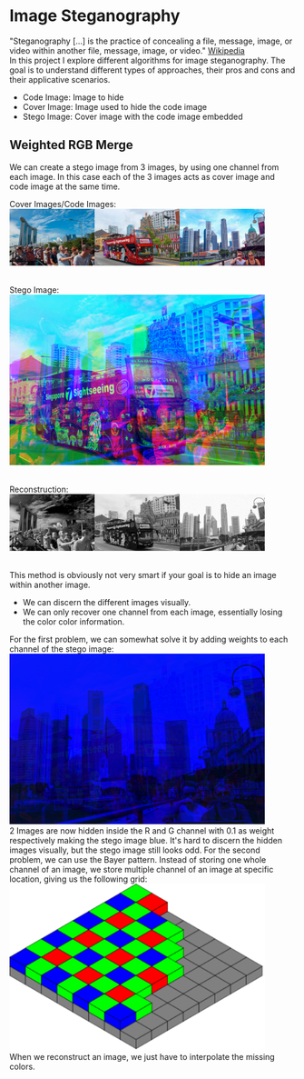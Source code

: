 <h1>Image Steganography</h1>


<div class ="discription">
    <div id="defintion_steganography">
        "Steganography [...] is the practice of concealing a file, message, image, or video within another file, message, image, or video."
        <a href="https://en.wikipedia.org/wiki/Steganography">Wikipedia</a>
    </div>
    <div id="txt">
        In this project I explore different algorithms for image steganography. The goal is to understand different types of approaches, their pros and cons and their applicative scenarios.
    </div>
    <div id="legends">
        <ul>
        <li> Code Image: Image to hide </li>
        <li> Cover Image: Image used to hide the code image</li>
        <li> Stego Image: Cover image with the code image embedded</li>
        </ul>
    </div>
</div>





<h2>Weighted RGB Merge</h2>

<div class="description">We can create a stego image from 3 images, by using one channel from each image. In this case each of the 3 images acts as cover image and code image at
the same time.</div>

Cover Images/Code Images: <br>
<img src="images/a.jpg" width="150"><img src="images/b.jpg" width="150"><img src="images/c.jpg" width="150"><br><br>

Stego Image: <br>
<img src="images/results/1.png" width="450"><br><br>

Reconstruction: <br>
<img src="images/results/3.png" width="150"><img src="images/results/4.png" width="150"><img src="images/results/5.png" width="150"><br><br>


<div class="description">
    This method is obviously not very smart if your goal is to hide an image within another image.
    <ul> 
    <li>We can discern the different images visually.</li>
    <li>We can only recover one channel from each image, essentially losing the color color information.</li>
    </ul>
    For the first problem, we can somewhat solve it by adding weights to each channel of the stego image: <br>
    <img src="images/results/2.png" width="450"><br>
    2 Images are now hidden inside the R and G channel with 0.1 as weight respectively making the stego image blue. It's hard to discern the hidden images visually, but the 
    stego image still looks odd.
    For the second problem, we can use the Bayer pattern. Instead of storing one whole channel of an image, we store multiple channel of an image at specific location, giving us
    the following grid: <br>
    <img src="images/bayer.png" width="450"><br>
    When we reconstruct an image, we just have to interpolate the missing colors.
     
</div>